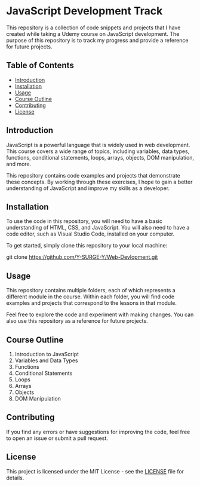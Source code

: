 # JavaScript Development Track

This repository is a collection of code snippets and projects that I have created while taking a Udemy course on JavaScript development. The purpose of this repository is to track my progress and provide a reference for future projects.

## Table of Contents

- [Introduction](#introduction)
- [Installation](#installation)
- [Usage](#usage)
- [Course Outline](#course-outline)
- [Contributing](#contributing)
- [License](#license)

## Introduction

JavaScript is a powerful language that is widely used in web development. This course covers a wide range of topics, including variables, data types, functions, conditional statements, loops, arrays, objects, DOM manipulation, and more.

This repository contains code examples and projects that demonstrate these concepts. By working through these exercises, I hope to gain a better understanding of JavaScript and improve my skills as a developer.

## Installation

To use the code in this repository, you will need to have a basic understanding of HTML, CSS, and JavaScript. You will also need to have a code editor, such as Visual Studio Code, installed on your computer.

To get started, simply clone this repository to your local machine:

git clone https://github.com/Y-SURGE-Y/Web-Devlopment.git


## Usage

This repository contains multiple folders, each of which represents a different module in the course. Within each folder, you will find code examples and projects that correspond to the lessons in that module.

Feel free to explore the code and experiment with making changes. You can also use this repository as a reference for future projects.

## Course Outline

1. Introduction to JavaScript
2. Variables and Data Types
3. Functions
4. Conditional Statements
5. Loops
6. Arrays
7. Objects
8. DOM Manipulation

## Contributing

If you find any errors or have suggestions for improving the code, feel free to open an issue or submit a pull request.

## License

This project is licensed under the MIT License - see the [LICENSE](LICENSE) file for details.
